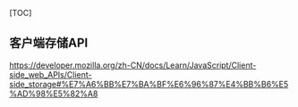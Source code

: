 [TOC]

## 客户端存储API

https://developer.mozilla.org/zh-CN/docs/Learn/JavaScript/Client-side_web_APIs/Client-side_storage#%E7%A6%BB%E7%BA%BF%E6%96%87%E4%BB%B6%E5%AD%98%E5%82%A8

